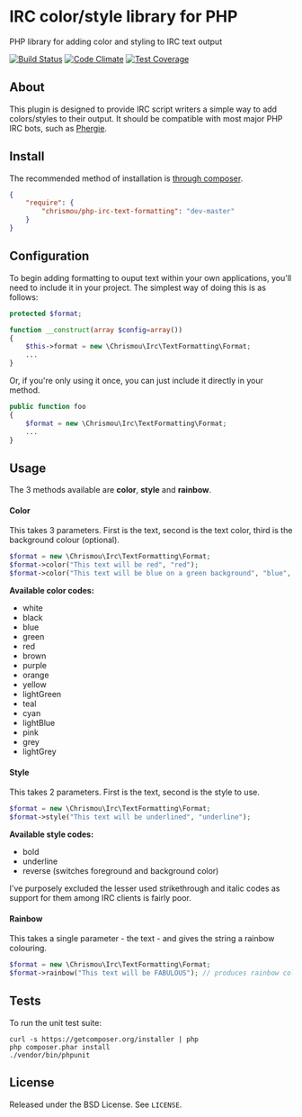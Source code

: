 # IRC color/style library for PHP

PHP library for adding color and styling to IRC text output

[![Build Status](https://travis-ci.org/chrismou/phergie-irc-plugin-react-formatting.svg)](https://travis-ci.org/chrismou/phergie-irc-plugin-react-formatting)
[![Code Climate](https://codeclimate.com/github/chrismou/phergie-irc-plugin-react-formatting/badges/gpa.svg)](https://codeclimate.com/github/chrismou/phergie-irc-plugin-react-formatting)
[![Test Coverage](https://codeclimate.com/github/chrismou/phergie-irc-plugin-react-formatting/badges/coverage.svg)](https://codeclimate.com/github/chrismou/phergie-irc-plugin-react-formatting)

## About

This plugin is designed to provide IRC script writers a simple way to add colors/styles to their output. It should be compatible with most major PHP IRC bots, such as 
[Phergie](https://github.com/phergie/phergie-irc-bot-react).

## Install

The recommended method of installation is [through composer](http://getcomposer.org).

```JSON
{
    "require": {
        "chrismou/php-irc-text-formatting": "dev-master"
    }
}
```

## Configuration

To begin adding formatting to ouput text within your own applications, you'll need to include it in your project.  The simplest way of doing this is as follows:

```php
protected $format;

function __construct(array $config=array())
{
    $this->format = new \Chrismou\Irc\TextFormatting\Format;
    ...
}
```

Or, if you're only using it once, you can just include it directly in your method.
```php
public function foo
{
    $format = new \Chrismou\Irc\TextFormatting\Format;
    ...
}
```

## Usage

The 3 methods available are **color**, **style** and **rainbow**.

#### Color
This takes 3 parameters.  First is the text, second is the text color, third is the background colour (optional).

```php
$format = new \Chrismou\Irc\TextFormatting\Format;
$format->color("This text will be red", "red");
$format->color("This text will be blue on a green background", "blue", "green");
```

**Available color codes:**
* white
* black
* blue
* green
* red
* brown
* purple
* orange
* yellow
* lightGreen
* teal
* cyan
* lightBlue
* pink
* grey
* lightGrey


#### Style
This takes 2 parameters.  First is the text, second is the style to use.

```php
$format = new \Chrismou\Irc\TextFormatting\Format;
$format->style("This text will be underlined", "underline");
```

**Available style codes:**
* bold
* underline
* reverse (switches foreground and background color)

I've purposely excluded the lesser used strikethrough and italic codes as support for them among IRC clients is fairly poor.

#### Rainbow
This takes a single parameter - the text - and gives the string a rainbow colouring.
```php
$format = new \Chrismou\Irc\TextFormatting\Format;
$format->rainbow("This text will be FABULOUS"); // produces rainbow coloured text
```

## Tests

To run the unit test suite:

```
curl -s https://getcomposer.org/installer | php
php composer.phar install
./vendor/bin/phpunit
```

## License

Released under the BSD License. See `LICENSE`.
